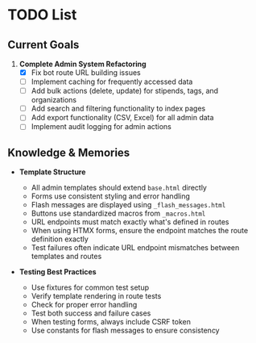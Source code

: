 # TODO List

## Current Goals
1. **Complete Admin System Refactoring**
   - [x] Fix bot route URL building issues
   - [ ] Implement caching for frequently accessed data
   - [ ] Add bulk actions (delete, update) for stipends, tags, and organizations
   - [ ] Add search and filtering functionality to index pages
   - [ ] Add export functionality (CSV, Excel) for all admin data
   - [ ] Implement audit logging for admin actions

## Knowledge & Memories
- **Template Structure**
  * All admin templates should extend `base.html` directly
  * Forms use consistent styling and error handling
  * Flash messages are displayed using `_flash_messages.html`
  * Buttons use standardized macros from `_macros.html`
  * URL endpoints must match exactly what's defined in routes
  * When using HTMX forms, ensure the endpoint matches the route definition exactly
  * Test failures often indicate URL endpoint mismatches between templates and routes

- **Testing Best Practices**
  * Use fixtures for common test setup
  * Verify template rendering in route tests
  * Check for proper error handling
  * Test both success and failure cases
  * When testing forms, always include CSRF token
  * Use constants for flash messages to ensure consistency

